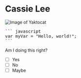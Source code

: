# Cassie Lee

![Image of Yaktocat](https://octodex.github.com/images/yaktocat.png)
<pre>
``` javascript
var myVar = "Hello, world!";
```
</pre>

Am I doing this right?
- [ ] Yes
- [ ] No
- [ ] Maybe
